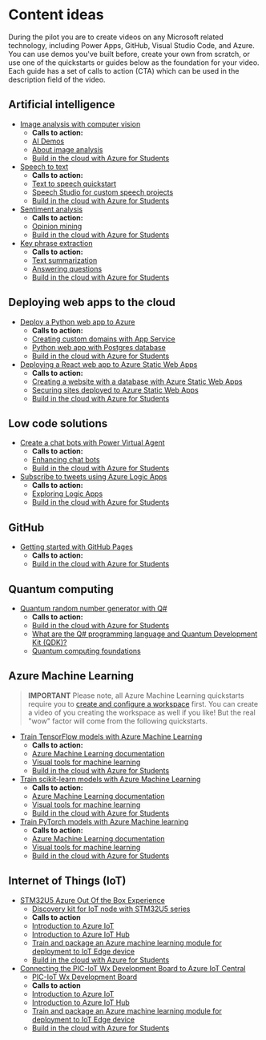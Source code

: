 # Content ideas

During the pilot you are to create videos on any Microsoft related technology, including Power Apps, GitHub, Visual Studio Code, and Azure. You can use demos you've built before, create your own from scratch, or use one of the quickstarts or guides below as the foundation for your video. Each guide has a set of calls to action (CTA) which can be used in the description field of the video.

## Artificial intelligence

- [Image analysis with computer vision](https://docs.microsoft.com/azure/cognitive-services/computer-vision/quickstarts-sdk/image-analysis-client-library?tabs=visual-studio&pivots=programming-language-python&WT.mc_id=academic-63609-chrhar)
  - **Calls to action:**
  - [AI Demos](https://aidemos.microsoft.com/?WT.mc_id=academic-63609-chrhar)
  - [About image analysis](https://docs.microsoft.com/azure/cognitive-services/computer-vision/overview-image-analysis?WT.mc_id=academic-63609-chrhar)
  - [Build in the cloud with Azure for Students](https://azure.microsoft.com/free/students/?WT.mc_id=academic-63609-chrhar)
- [Speech to text](https://docs.microsoft.com/azure/cognitive-services/speech-service/get-started-speech-to-text?tabs=windowsinstall%2Cterminal&pivots=programming-language-python&WT.mc_id=academic-63609-chrhar)
  - **Calls to action:**
  - [Text to speech quickstart](https://docs.microsoft.com/azure/cognitive-services/speech-service/get-started-text-to-speech?tabs=windowsinstall&pivots=programming-language-python&WT.mc_id=academic-63609-chrhar)
  - [Speech Studio for custom speech projects](https://speech.microsoft.com/portal?WT.mc_id=academic-63609-chrhar)
  - [Build in the cloud with Azure for Students](https://azure.microsoft.com/free/students/?WT.mc_id=academic-63609-chrhar)
- [Sentiment analysis](https://docs.microsoft.com/azure/cognitive-services/language-service/sentiment-opinion-mining/quickstart?pivots=programming-language-python&WT.mc_id=academic-63609-chrhar)
  - **Calls to action:**
  - [Opinion mining](https://docs.microsoft.com/azure/cognitive-services/language-service/sentiment-opinion-mining/how-to/call-api?WT.mc_id=academic-63609-chrhar)
  - [Build in the cloud with Azure for Students](https://azure.microsoft.com/free/students/?WT.mc_id=academic-63609-chrhar)
- [Key phrase extraction](https://docs.microsoft.com/azure/cognitive-services/language-service/key-phrase-extraction/quickstart?pivots=programming-language-python&WT.mc_id=academic-63609-chrhar)
  - **Calls to action:**
  - [Text summarization](https://docs.microsoft.com/azure/cognitive-services/language-service/text-summarization/quickstart?pivots=programming-language-python&WT.mc_id=academic-63609-chrhar)
  - [Answering questions](https://docs.microsoft.com/azure/cognitive-services/language-service/question-answering/quickstart/sdk?pivots=studio&WT.mc_id=academic-63609-chrhar)
  - [Build in the cloud with Azure for Students](https://azure.microsoft.com/free/students/?WT.mc_id=academic-63609-chrhar)

## Deploying web apps to the cloud

- [Deploy a Python web app to Azure](https://docs.microsoft.com/azure/app-service/quickstart-python?tabs=flask%2Cwindows%2Cazure-portal%2Cvscode-deploy%2Cterminal-bash%2Cdeploy-instructions-azportal%2Cdeploy-instructions-zip-azcli&WT.mc_id=academic-63609-chrhar)
  - **Calls to action:**
  - [Creating custom domains with App Service](https://docs.microsoft.com/azure/app-service/app-service-web-tutorial-custom-domain?tabs=a%2Cazurecli&WT.mc_id=academic-63609-chrhar)
  - [Python web app with Postgres database](https://docs.microsoft.com/azure/app-service/tutorial-python-postgresql-app?tabs=flask%2Cwindows%2Cazure-portal%2Cterminal-bash%2Cazure-portal-access%2Cvscode-aztools-deploy%2Cdeploy-instructions-azportal%2Cdeploy-instructions--zip-azcli%2Cdeploy-instructions-curl-bash&WT.mc_id=academic-63609-chrhar)
  - [Build in the cloud with Azure for Students](https://azure.microsoft.com/free/students/?WT.mc_id=academic-63609-chrhar&WT.mc_id=academic-63609-chrhar)
- [Deploying a React web app to Azure Static Web Apps](https://docs.microsoft.com/azure/static-web-apps/getting-started?tabs=react&WT.mc_id=academic-63609-chrhar)
  - **Calls to action:**
  - [Creating a website with a database with Azure Static Web Apps](https://docs.microsoft.com/azure/static-web-apps/add-mongoose?WT.mc_id=academic-63609-chrhar)
  - [Securing sites deployed to Azure Static Web Apps](https://docs.microsoft.com/azure/static-web-apps/authentication-authorization?tabs=invitations&WT.mc_id=academic-63609-chrhar)
  - [Build in the cloud with Azure for Students](https://azure.microsoft.com/free/students/?WT.mc_id=academic-63609-chrhar&WT.mc_id=academic-63609-chrhar)

## Low code solutions

- [Create a chat bots with Power Virtual Agent](https://docs.microsoft.com/power-virtual-agents/fundamentals-get-started?WT.mc_id=academic-63609-chrhar)
  - **Calls to action:**
  - [Enhancing chat bots](https://docs.microsoft.com/learn/modules/enhance-power-virtual-agents-bots/?WT.mc_id=academic-63609-chrhar)
  - [Build in the cloud with Azure for Students](https://azure.microsoft.com/free/students/?WT.mc_id=academic-63609-chrhar)
- [Subscribe to tweets using Azure Logic Apps](https://docs.microsoft.com/samples/azure-samples/azure-serverless-twitter-subscription/azure-serverless-twitter-subscription/?WT.mc_id=academic-63609-chrhar)
  - **Calls to action:**
  - [Exploring Logic Apps](https://docs.microsoft.com/azure/logic-apps/logic-apps-overview?WT.mc_id=academic-63609-chrhar)
  - [Build in the cloud with Azure for Students](https://azure.microsoft.com/free/students/?WT.mc_id=academic-63609-chrhar)

## GitHub

- [Getting started with GitHub Pages](https://docs.github.com/en/pages/quickstart)
  - **Calls to action:**
  - [Build in the cloud with Azure for Students](https://azure.microsoft.com/free/students/?WT.mc_id=academic-63609-chrhar)

## Quantum computing

- [Quantum random number generator with Q#](https://docs.microsoft.com/azure/quantum/tutorial-qdk-quantum-random-number-generator?tabs=tabid-qsharp&WT.mc_id=academic-63609-chrhar)
  - **Calls to action:**
  - [Build in the cloud with Azure for Students](https://azure.microsoft.com/free/students/?WT.mc_id=academic-63609-chrhar)
  - [What are the Q# programming language and Quantum Development Kit (QDK)?](https://docs.microsoft.com/azure/quantum/overview-what-is-qsharp-and-qdk?WT.mc_id=academic-63609-chrhar)
  - [Quantum computing foundations](https://docs.microsoft.com/learn/paths/quantum-computing-fundamentals/?WT.mc_id=academic-63609-chrhar)

## Azure Machine Learning

> **IMPORTANT** Please note, all Azure Machine Learning quickstarts require you to [create and configure a workspace](https://docs.microsoft.com/azure/machine-learning/quickstart-create-resources) first. You can create a video of you creating the workspace as well if you like! But the real "wow" factor will come from the following quickstarts.

- [Train TensorFlow models with Azure Machine Learning](https://docs.microsoft.com/azure/machine-learning/how-to-train-tensorflow?msclkid=950da2fac02811ec823428275c68b43a)
  - **Calls to action:**
  - [Azure Machine Learning documentation](https://docs.microsoft.com/azure/machine-learning/?WT.mc_id=academic-63609-chrhar)
  - [Visual tools for machine learning](https://docs.microsoft.com/learn/paths/create-no-code-predictive-models-azure-machine-learning/?WT.mc_id=academic-63609-chrhar)
  - [Build in the cloud with Azure for Students](https://azure.microsoft.com/free/students/?WT.mc_id=academic-63609-chrhar)
- [Train scikit-learn models with Azure Machine Learning](https://docs.microsoft.com/azure/machine-learning/how-to-train-scikit-learn)
  - **Calls to action:**
  - [Azure Machine Learning documentation](https://docs.microsoft.com/azure/machine-learning/?WT.mc_id=academic-63609-chrhar)
  - [Visual tools for machine learning](https://docs.microsoft.com/learn/paths/create-no-code-predictive-models-azure-machine-learning/?WT.mc_id=academic-63609-chrhar)
  - [Build in the cloud with Azure for Students](https://azure.microsoft.com/free/students/?WT.mc_id=academic-63609-chrhar)
- [Train PyTorch models with Azure Machine learning](https://docs.microsoft.com/azure/machine-learning/how-to-train-pytorch?WT.mc_id=academic-63609-chrhar)
  - **Calls to action:**
  - [Azure Machine Learning documentation](https://docs.microsoft.com/azure/machine-learning/?WT.mc_id=academic-63609-chrhar)
  - [Visual tools for machine learning](https://docs.microsoft.com/learn/paths/create-no-code-predictive-models-azure-machine-learning/?WT.mc_id=academic-63609-chrhar)
  - [Build in the cloud with Azure for Students](https://azure.microsoft.com/free/students/?WT.mc_id=academic-63609-chrhar)

## Internet of Things (IoT)

- [STM32U5 Azure Out Of the Box Experience](https://github.com/stm32-hotspot/STM32U5_Azure_OOBE#readme)
  - [Discovery kit for IoT node with STM32U5 series](https://www.st.com/en/evaluation-tools/b-u585i-iot02a.html)
  - **Calls to action**
  - [Introduction to Azure IoT](https://docs.microsoft.com/learn/modules/introduction-iot/?WT.mc_id=academic-63609-chrhar)
  - [Introduction to Azure IoT Hub](https://docs.microsoft.com/learn/modules/introduction-to-iot-hub/?WT.mc_id=academic-63609-chrhar)
  - [Train and package an Azure machine learning module for deployment to IoT Edge device](https://docs.microsoft.com/learn/modules/train-package-module-iot-edge/?WT.mc_id=academic-63609-chrhar)
  - [Build in the cloud with Azure for Students](https://azure.microsoft.com/free/students/?WT.mc_id=academic-63609-chrhar)
- [Connecting the PIC-IoT Wx Development Board to Azure IoT Central](https://github.com/Azure-Samples/Microchip-PIC-IoT-Wx/blob/main/PIC_IoT_Central.md)
  - [PIC-IoT Wx Development Board](https://www.microchip.com/development-tool/PIC-IoT-WMx?msclkid=483fa990c5b311ecbea890ca4e4db3a9)
  - **Calls to action**
  - [Introduction to Azure IoT](https://docs.microsoft.com/learn/modules/introduction-iot/?WT.mc_id=academic-63609-chrhar)
  - [Introduction to Azure IoT Hub](https://docs.microsoft.com/learn/modules/introduction-to-iot-hub/?WT.mc_id=academic-63609-chrhar)
  - [Train and package an Azure machine learning module for deployment to IoT Edge device](https://docs.microsoft.com/learn/modules/train-package-module-iot-edge/?WT.mc_id=academic-63609-chrhar)
  - [Build in the cloud with Azure for Students](https://azure.microsoft.com/free/students/?WT.mc_id=academic-63609-chrhar)
